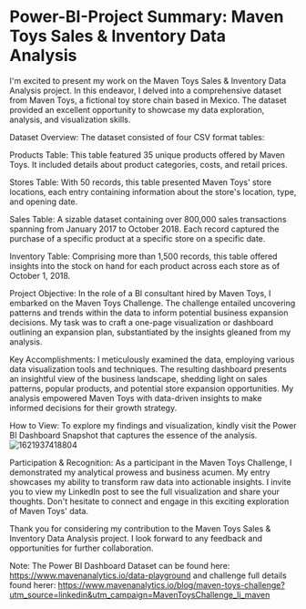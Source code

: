 # Power-BI-Project Summary: Maven Toys Sales & Inventory Data Analysis

I'm excited to present my work on the Maven Toys Sales & Inventory Data Analysis project. In this endeavor, I delved into a comprehensive dataset from Maven Toys, a fictional toy store chain based in Mexico. The dataset provided an excellent opportunity to showcase my data exploration, analysis, and visualization skills.

Dataset Overview:
The dataset consisted of four CSV format tables:

Products Table: This table featured 35 unique products offered by Maven Toys. It included details about product categories, costs, and retail prices.

Stores Table: With 50 records, this table presented Maven Toys' store locations, each entry containing information about the store's location, type, and opening date.

Sales Table: A sizable dataset containing over 800,000 sales transactions spanning from January 2017 to October 2018. Each record captured the purchase of a specific product at a specific store on a specific date.

Inventory Table: Comprising more than 1,500 records, this table offered insights into the stock on hand for each product across each store as of October 1, 2018.

Project Objective:
In the role of a BI consultant hired by Maven Toys, I embarked on the Maven Toys Challenge. The challenge entailed uncovering patterns and trends within the data to inform potential business expansion decisions. My task was to craft a one-page visualization or dashboard outlining an expansion plan, substantiated by the insights gleaned from my analysis.

Key Accomplishments:
I meticulously examined the data, employing various data visualization tools and techniques. The resulting dashboard presents an insightful view of the business landscape, shedding light on sales patterns, popular products, and potential store expansion opportunities. My analysis empowered Maven Toys with data-driven insights to make informed decisions for their growth strategy.

How to View:
To explore my findings and visualization, kindly visit the Power BI Dashboard Snapshot that captures the essence of the analysis.
![1621937418804](https://github.com/Shubham-33/Power-BI/assets/84770302/5233ca6b-1fa1-4e37-9f55-e49c973466ae)


Participation & Recognition:
As a participant in the Maven Toys Challenge, I demonstrated my analytical prowess and business acumen. My entry showcases my ability to transform raw data into actionable insights. I invite you to view my LinkedIn post to see the full visualization and share your thoughts. Don't hesitate to connect and engage in this exciting exploration of Maven Toys' data.

Thank you for considering my contribution to the Maven Toys Sales & Inventory Data Analysis project. I look forward to any feedback and opportunities for further collaboration.

Note: The Power BI Dashboard Dataset can be found here: https://www.mavenanalytics.io/data-playground and challenge full details found herer: https://www.mavenanalytics.io/blog/maven-toys-challenge?utm_source=linkedin&utm_campaign=MavenToysChallenge_li_maven
